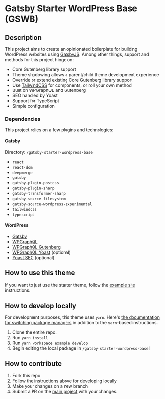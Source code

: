 # Gatsby Starter WordPress Base (GSWB)

## Description
This project aims to create an opinionated boilerplate for building WordPress websites using [GatsbyJS](https://gatsbyjs.com). Among other things, support and methods for this project hinge on:

- Core Gutenberg library support
- Theme shadowing allows a parent/child theme development experience
- Override or extend existing Core Gutenberg library support
- Use [TailwindCSS](http://tailwindcss.com/) for components, or roll your own method
- Built on WPGraphQL and Gutenberg
- SEO handled by Yoast
- Support for TypeScript
- Simple configuration

### Dependencies
This project relies on a few plugins and technologies:

#### Gatsby
Directory: `/gatsby-starter-wordpress-base`

- `react`
- `react-dom`
- `deepmerge`
- `gatsby`
- `gatsby-plugin-postcss`
- `gatsby-plugin-sharp`
- `gatsby-transformer-sharp`
- `gatsby-source-filesystem`
- `gatsby-source-wordpress-experimental`
- `tailwindcss`
- `typescript`

#### WordPress
- [Gatsby](https://wordpress.org/plugins/wp-gatsby/)
- [WPGraphQL](https://github.com/wp-graphql/wp-graphql)
- [WPGraphQL Gutenberg](https://github.com/pristas-peter/wp-graphql-gutenberg)
- [WPGraphQL Yoast](https://github.com/ashhitch/wp-graphql-yoast-seo) (optional)
- [Yoast SEO](https://wordpress.org/plugins/wordpress-seo/) (optional)

## How to use this theme
If you want to just use the starter theme, follow the [example site](https://github.com/cjkoepke/gatsby-starter-wordpress-base/tree/master/example) instructions.

## How to develop locally
For development purposes, this theme uses `yarn`. Here's [the documentation for switching package managers](/docs/gatsby-cli/#how-to-change-your-default-package-manager-for-your-next-project) in addition to the `yarn`-based instructions.

1. Clone the entire repo.
2. Run `yarn install`
3. Run `yarn workspace example develop`
4. Begin editing the local package in `/gatsby-starter-wordpress-base`!

## How to contribute
1. Fork this repo
2. Follow the instructions above for developing locally
3. Make your changes on a new branch
4. Submit a PR on the [main project](https://github.com/cjkoepke/gatsby-starter-wordpress-base) with your changes.
